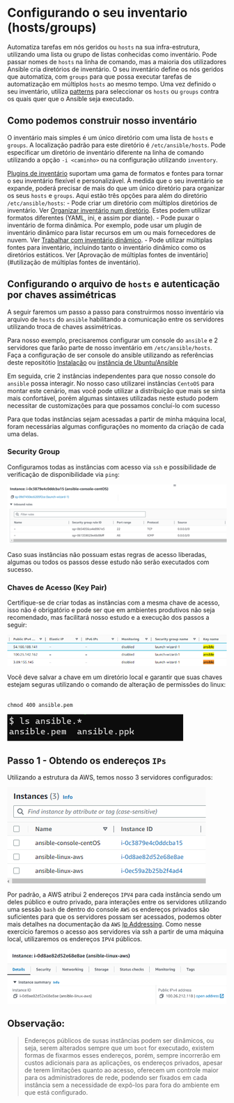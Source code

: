 Configurando o seu inventario (hosts/groups)
==========================================================================================================================================


Automatiza tarefas em nós geridos ou `hosts` na sua infra-estrutura, utilizando uma lista ou grupo de listas conhecidas como inventário. Pode passar nomes de `hosts` na linha de comando, mas a maioria dos utilizadores Ansible cria diretórios de inventário. O seu inventário define os nós geridos que automatiza, com `groups` para que possa executar tarefas de automatização em múltiplos `hosts` ao mesmo tempo. Uma vez definido o seu inventário, utiliza [patterns](https://docs.ansible.com/ansible/latest/inventory_guide/intro_patterns.html#intro-patterns) para seleccionar os `hosts` ou `groups` contra os quais quer que o Ansible seja executado.

**Como podemos construir nosso inventário**
--------------------------------------------------------------
O inventário mais simples é um único diretório com uma lista de `hosts` e `groups`. A localização padrão para este diretório é `/etc/ansible/hosts`. Pode especificar um diretório de inventário diferente na linha de comando utilizando a opção `-i <caminho>` ou na configuração utilizando `inventory`.

[Plugins de inventário](https://docs.ansible.com/ansible/latest/plugins/inventory.html#inventory-plugins) suportam uma gama de formatos e fontes para tornar o seu inventário flexível e personalizável. À medida que o seu inventário se expande, poderá precisar de mais do que um único diretório para organizar os seus `hosts` e `groups`. Aqui estão três opções para além do diretório `/etc/ansible/hosts`: - Pode criar um diretório com múltiplos diretórios de inventário. Ver [Organizar inventário num diretório](https://docs.ansible.com/ansible/latest/inventory_guide/intro_inventory.html#inventory-directory). Estes podem utilizar formatos diferentes (YAML, ini, e assim por diante). - Pode puxar o inventário de forma dinâmica. Por exemplo, pode usar um plugin de inventário dinâmico para listar recursos em um ou mais fornecedores de nuvem. Ver [Trabalhar com inventário dinâmico](https://docs.ansible.com/ansible/latest/inventory_guide/intro_dynamic_inventory.html#intro-dynamic-inventory). - Pode utilizar múltiplas fontes para inventário, incluindo tanto o inventário dinâmico como os diretórios estáticos. Ver [Aprovação de múltiplas fontes de inventário](#utilização de múltiplas fontes de inventário).

**Configurando o arquivo de `hosts` e autenticação por chaves assimétricas**
--------------------------------------------------------------------------------------------

A seguir faremos um passo a passo para construirmos nosso inventário via arquivo de `hosts` do `ansible` habilitando a comunicação entre os servidores utilizando troca de chaves assimétricas.

Para nosso exemplo, precisaremos configurar um console do `ansible` e 2 servidores que farão parte de nosso inventário em `/etc/ansible/hosts`. Faça a configuração de ser console do ansible utilizando as referências deste repositótio [Instalação](00-install.md0) ou [instância de Ubuntu/Ansible](01-ubuntu-boto3.md)

Em seguida, crie 2 instâncias independentes para que nosso console do `ansible` possa interagir. No nosso caso utilizarei instâncias `CentoOS` para montar este cenário, mas você pode utilizar a distribuição que mais se sinta mais confortável, porém algumas sintaxes utilizadas neste estudo podem necessitar de customizações para que possamos concluí-lo com sucesso

Para que todas instâncias sejam acessadas a partir de minha máquina local, foram necessárias algumas configurações no momento da criação de cada uma delas.

### Security Group

Configuramos todas as instâncias com acesso via `ssh` e possibilidade de verificação de disponibilidade via `ping`:

![Captura de tela instâncias AWS security groups](images/ansible-04-07.png)

Caso suas instâncias não possuam estas regras de acesso liberadas, algumas ou todos os passos desse estudo não serão executados com sucesso.

### Chaves de Acesso (Key Pair)

Certifique-se de criar todas as instâncias com a mesma chave de acesso, isso não é obrigatório e pode ser que em ambientes produtivos não seja recomendado, mas facilitará nosso estudo e a execução dos passos a seguir:

![Captura de tela instâncias key pairs](images/ansible-04-08.png)

Você deve salvar a chave em um diretório local e garantir que suas chaves estejam seguras utilizando o comando de alteração de permissões do linux:

```console

chmod 400 ansible.pem

```
![Captura de tela instâncias chmod](images/ansible-04-09.png)


**Passo 1 - Obtendo os endereços `IPs`**
-----------------------------------------

Utilizando a estrutura da AWS, temos nosso 3 servidores configurados:

![Captura de tela instâncias AWS](images/ansible-04-06.png)

Por padrão, a AWS atribui 2 endereços `IPV4` para cada instância sendo um deles público e outro privado, para interações entre os servidores utilizando uma sessão `bash` de dentro do console `AWS` os endereços privados são suficientes para que os servidores possam ser acessados, podemos obter mais detalhes na documentação da `AWS` [Ip Addressing](https://docs.aws.amazon.com/AWSEC2/latest/UserGuide/using-instance-addressing.html). Como nesse exercício faremos o acesso aos servidores via ssh a partir de uma máquina local, utilizaremos os endereços `IPV4` públicos.

![Captura de tela instâncias AWS](images/ansible-04-10.png)

## Observação:
>Endereços públicos de susas instâncias podem ser dinâmicos, ou seja, serem alterados sempre que um `boot` for executado, existem formas de fixarmos esses endereços, porém, sempre incorrerão em custos adicionais para as aplicações, os endereços privados, apesar de terem limitações quanto ao acesso, oferecem um controle maior para os administradores de rede, podendo ser fixados em cada instância sem a necessidade de expô-los para fora do ambiente em que está configurado.